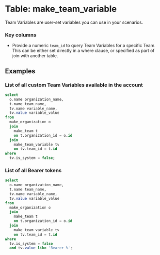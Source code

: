 # Table: make_team_variable

Team Variables are user-set variables you can use in your scenarios.

### Key columns

- Provide a numeric `team_id` to query Team Variables for a specific Team. This can be either set directly in a where
  clause, or specified as part of join with another table.

## Examples

### List of all custom Team Variables available in the account

```sql
select
  o.name organization_name,
  t.name team_name,
  tv.name variable_name,
  tv.value variable_value
from
  make_organization o
  join
    make_team t
    on t.organization_id = o.id
  join
    make_team_variable tv
    on tv.team_id = t.id
where
  tv.is_system = false;
```

### List of all Bearer tokens

```sql
select
  o.name organization_name,
  t.name team_name,
  tv.name variable_name,
  tv.value variable_value
from
  make_organization o
  join
    make_team t
    on t.organization_id = o.id
  join
    make_team_variable tv
    on tv.team_id = t.id
where
  tv.is_system = false
  and tv.value like 'Bearer %';
```
